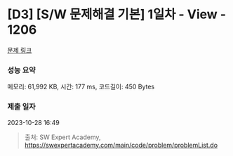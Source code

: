 # [D3] [S/W 문제해결 기본] 1일차 - View - 1206 

[문제 링크](https://swexpertacademy.com/main/code/problem/problemDetail.do?contestProbId=AV134DPqAA8CFAYh) 

### 성능 요약

메모리: 61,992 KB, 시간: 177 ms, 코드길이: 450 Bytes

### 제출 일자

2023-10-28 16:49



> 출처: SW Expert Academy, https://swexpertacademy.com/main/code/problem/problemList.do